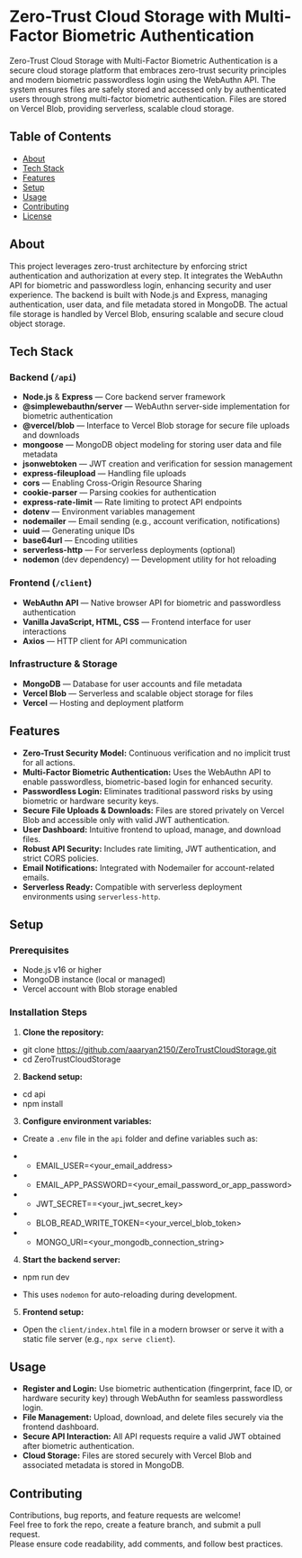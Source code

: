 # Zero-Trust Cloud Storage with Multi-Factor Biometric Authentication

Zero-Trust Cloud Storage with Multi-Factor Biometric Authentication is a secure cloud storage platform that embraces zero-trust security principles and modern biometric passwordless login using the WebAuthn API. The system ensures files are safely stored and accessed only by authenticated users through strong multi-factor biometric authentication. Files are stored on Vercel Blob, providing serverless, scalable cloud storage.

## Table of Contents
- [About](#about)
- [Tech Stack](#tech-stack)
- [Features](#features)
- [Setup](#setup)
- [Usage](#usage)
- [Contributing](#contributing)
- [License](#license)

## About

This project leverages zero-trust architecture by enforcing strict authentication and authorization at every step. It integrates the WebAuthn API for biometric and passwordless login, enhancing security and user experience. The backend is built with Node.js and Express, managing authentication, user data, and file metadata stored in MongoDB. The actual file storage is handled by Vercel Blob, ensuring scalable and secure cloud object storage.

## Tech Stack

### Backend (`/api`)

- **Node.js** & **Express** — Core backend server framework
- **@simplewebauthn/server** — WebAuthn server-side implementation for biometric authentication
- **@vercel/blob** — Interface to Vercel Blob storage for secure file uploads and downloads
- **mongoose** — MongoDB object modeling for storing user data and file metadata
- **jsonwebtoken** — JWT creation and verification for session management
- **express-fileupload** — Handling file uploads
- **cors** — Enabling Cross-Origin Resource Sharing
- **cookie-parser** — Parsing cookies for authentication
- **express-rate-limit** — Rate limiting to protect API endpoints
- **dotenv** — Environment variables management
- **nodemailer** — Email sending (e.g., account verification, notifications)
- **uuid** — Generating unique IDs
- **base64url** — Encoding utilities
- **serverless-http** — For serverless deployments (optional)
- **nodemon** (dev dependency) — Development utility for hot reloading

### Frontend (`/client`)

- **WebAuthn API** — Native browser API for biometric and passwordless authentication
- **Vanilla JavaScript, HTML, CSS** — Frontend interface for user interactions
- **Axios** — HTTP client for API communication

### Infrastructure & Storage

- **MongoDB** — Database for user accounts and file metadata
- **Vercel Blob** — Serverless and scalable object storage for files
- **Vercel** — Hosting and deployment platform

## Features

- **Zero-Trust Security Model:** Continuous verification and no implicit trust for all actions.
- **Multi-Factor Biometric Authentication:** Uses the WebAuthn API to enable passwordless, biometric-based login for enhanced security.
- **Passwordless Login:** Eliminates traditional password risks by using biometric or hardware security keys.
- **Secure File Uploads & Downloads:** Files are stored privately on Vercel Blob and accessible only with valid JWT authentication.
- **User Dashboard:** Intuitive frontend to upload, manage, and download files.
- **Robust API Security:** Includes rate limiting, JWT authentication, and strict CORS policies.
- **Email Notifications:** Integrated with Nodemailer for account-related emails.
- **Serverless Ready:** Compatible with serverless deployment environments using `serverless-http`.

## Setup

### Prerequisites

- Node.js v16 or higher
- MongoDB instance (local or managed)
- Vercel account with Blob storage enabled

### Installation Steps

1. **Clone the repository:**
- git clone https://github.com/aaaryan2150/ZeroTrustCloudStorage.git
- cd ZeroTrustCloudStorage

2. **Backend setup:**
- cd api
- npm install

3. **Configure environment variables:**

- Create a `.env` file in the `api` folder and define variables such as:

- - EMAIL_USER=<your_email_address>
- - EMAIL_APP_PASSWORD=<your_email_password_or_app_password>
- - JWT_SECRET==<your_jwt_secret_key>
- - BLOB_READ_WRITE_TOKEN=<your_vercel_blob_token>
- - MONGO_URI=<your_mongodb_connection_string>


4. **Start the backend server:**
- npm run dev

- This uses `nodemon` for auto-reloading during development.

5. **Frontend setup:**
- Open the `client/index.html` file in a modern browser or serve it with a static file server (e.g., `npx serve client`).

## Usage

- **Register and Login:** Use biometric authentication (fingerprint, face ID, or hardware security key) through WebAuthn for seamless passwordless login.
- **File Management:** Upload, download, and delete files securely via the frontend dashboard.
- **Secure API Interaction:** All API requests require a valid JWT obtained after biometric authentication.
- **Cloud Storage:** Files are stored securely with Vercel Blob and associated metadata is stored in MongoDB.

## Contributing

Contributions, bug reports, and feature requests are welcome!  
Feel free to fork the repo, create a feature branch, and submit a pull request.  
Please ensure code readability, add comments, and follow best practices.







